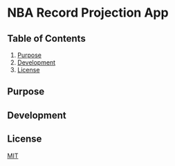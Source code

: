 # NBA Record Projection App

## Table of Contents

1. [Purpose](#purpose)
2. [Development](#development)
3. [License](#license)

## Purpose

## Development

## License
[MIT](./LICENSE)